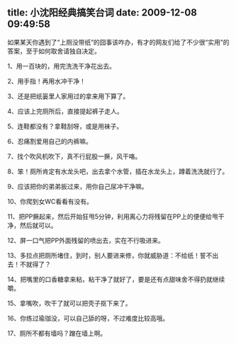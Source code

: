 title: 小沈阳经典搞笑台词
date: 2009-12-08 09:49:58
---

<p>
	如果某天你遇到了&ldquo;上厕没带纸&rdquo;的囧事该咋办，有才的网友们给了不少很&ldquo;实用&rdquo;的答案，至于如何取舍请独自决定。</p>
<p>
	1、用一百块的，用完洗洗干净花出去。</p>
<p>
	2、用手指！再用水冲干净！</p>
<p>
	3、还是把纸篓里人家用过的拿来用下算了。</p>
<p>
	4、应该上完厕所后，直接提起裤子走人。</p>
<p>
	5、连鞋都没有？拿鞋刮呀，或是用袜子。</p>
<p>
	6、忍痛割爱用自己的内裤嘛。</p>
<p>
	7、找个吹风机吹下，真不行屁股一撅，风干咯。</p>
<p>
	8、笨！厕所肯定有水龙头吧，出去拿个水管，插在水龙头上，蹲着洗洗就行了。</p>
<p>
	9、应该把你的弟弟扳过来，用你自己尿冲干净嘛。</p>
<p>
	10、你爬到女WC看看有没有。</p>
<p>
	11、把PP撅起来，然后开始狂甩5分钟，利用离心力将残留在PP上的便便给甩干净，然后就可以。</p>
<p>
	12、屏一口气把PP外面残留的喷出去，实在不行吸进来。</p>
<p>
	13、多拉点把厕所堵住，到时，别人要进来修，你就威胁道：不给纸！誓不出去！不就得了？</p>
<p>
	14、把嘴里的口香糖拿来粘，粘干净了就好了，要是还有点甜味舍不得扔就继续嚼。</p>
<p>
	15、拿嘴吹，吹干了就可以把壳子抠下来了。</p>
<p>
	16、你练过瑜珈没，可以自己舔的呀，不过难度比较高哦。</p>
<p>
	17、厕所不都有墙吗？蹭在墙上啊。</p>

